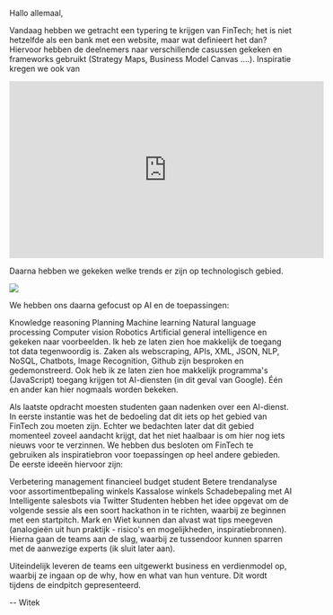 Hallo allemaal,

Vandaag hebben we getracht een typering te krijgen van FinTech; het is niet hetzelfde als een bank met een website, maar wat definieert het dan? Hiervoor hebben de deelnemers naar verschillende casussen gekeken en frameworks gebruikt (Strategy Maps, Business Model Canvas ....). Inspiratie kregen we ook van


<iframe width="560" height="315" src="https://www.youtube.com/embed/NKpuX_yzdYs" frameborder="0" allow="accelerometer; autoplay; encrypted-media; gyroscope; picture-in-picture" allowfullscreen></iframe>

Daarna hebben we gekeken welke trends er zijn op technologisch gebied.

![](https://thumbor.forbes.com/thumbor/960x0/https%3A%2F%2Fblogs-images.forbes.com%2Fgilpress%2Ffiles%2F2017%2F04%2FForrester_digitalPredator.jpg)


We hebben ons daarna gefocust op AI en de toepassingen:

Knowledge reasoning
Planning
Machine learning
Natural language processing
Computer vision
Robotics
Artificial general intelligence
en gekeken naar voorbeelden. Ik heb ze laten zien hoe makkelijk de toegang tot data tegenwoordig is. Zaken als webscraping, APIs, XML, JSON, NLP, NoSQL, Chatbots, Image Recognition, Github zijn besproken en gedemonstreerd. Ook heb ik ze laten zien hoe makkelijk programma's (JavaScript) toegang krijgen tot AI-diensten (in dit geval van Google). Één en ander kan hier nogmaals worden bekeken.

Als laatste opdracht moesten studenten gaan nadenken over een AI-dienst. In eerste instantie was het de bedoeling dat dit iets op het gebied van FinTech zou moeten zijn. Echter we bedachten later dat dit gebied momenteel zoveel aandacht krijgt, dat het niet haalbaar is om hier nog iets nieuws voor te verzinnen. We hebben dus besloten om FinTech te gebruiken als inspiratiebron voor toepassingen op heel andere gebieden. De eerste ideeën hiervoor zijn:

Verbetering management financieel budget student
Betere trendanalyse voor assortimentbepaling winkels
Kassalose winkels
Schadebepaling met AI
Intelligente salesbots via Twitter
Studenten hebben het idee opgevat om de volgende sessie als een soort hackathon in te richten, waarbij ze beginnen met een startpitch. Mark en Wiet kunnen dan alvast wat tips meegeven (analogieën uit hun praktijk - risico's en mogelijkheden, inspiratiebronnen). Hierna gaan de teams aan de slag, waarbij ze tussendoor kunnen sparren met de aanwezige experts (ik sluit later aan).

Uiteindelijk leveren de teams een uitgewerkt business en verdienmodel op, waarbij ze ingaan op de why, how en what van hun venture. Dit wordt tijdens de eindpitch gepresenteerd.

-- Witek
